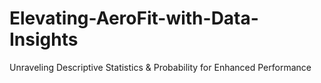 # Elevating-AeroFit-with-Data-Insights
Unraveling Descriptive Statistics &amp; Probability for Enhanced Performance

